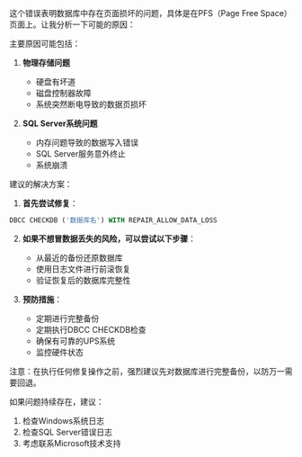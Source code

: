 <!--
 * @Author: liph@300624.cn
 * @Date: 2025-01-09 17:50:54
 * @LastEditTime: 2025-01-09 17:52:14
 * @Description: 
-->
这个错误表明数据库中存在页面损坏的问题，具体是在PFS（Page Free Space）页面上。让我分析一下可能的原因：

主要原因可能包括：

1. **物理存储问题**
   - 硬盘有坏道
   - 磁盘控制器故障
   - 系统突然断电导致的数据页损坏

2. **SQL Server系统问题**
   - 内存问题导致的数据写入错误
   - SQL Server服务意外终止
   - 系统崩溃

建议的解决方案：

1. **首先尝试修复**：
```sql
DBCC CHECKDB ('数据库名') WITH REPAIR_ALLOW_DATA_LOSS
```

2. **如果不想冒数据丢失的风险，可以尝试以下步骤**：
   - 从最近的备份还原数据库
   - 使用日志文件进行前滚恢复
   - 验证恢复后的数据库完整性

3. **预防措施**：
   - 定期进行完整备份
   - 定期执行DBCC CHECKDB检查
   - 确保有可靠的UPS系统
   - 监控硬件状态

注意：在执行任何修复操作之前，强烈建议先对数据库进行完整备份，以防万一需要回退。

如果问题持续存在，建议：
1. 检查Windows系统日志
2. 检查SQL Server错误日志
3. 考虑联系Microsoft技术支持
